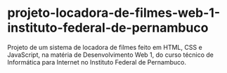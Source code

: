 # projeto-locadora-de-filmes-web-1-instituto-federal-de-pernambuco
Projeto de um sistema de locadora de filmes feito em HTML, CSS e JavaScript, na matéria de Desenvolvimento Web 1, do curso técnico de Informática para Internet no Instituto Federal de Pernambuco.
